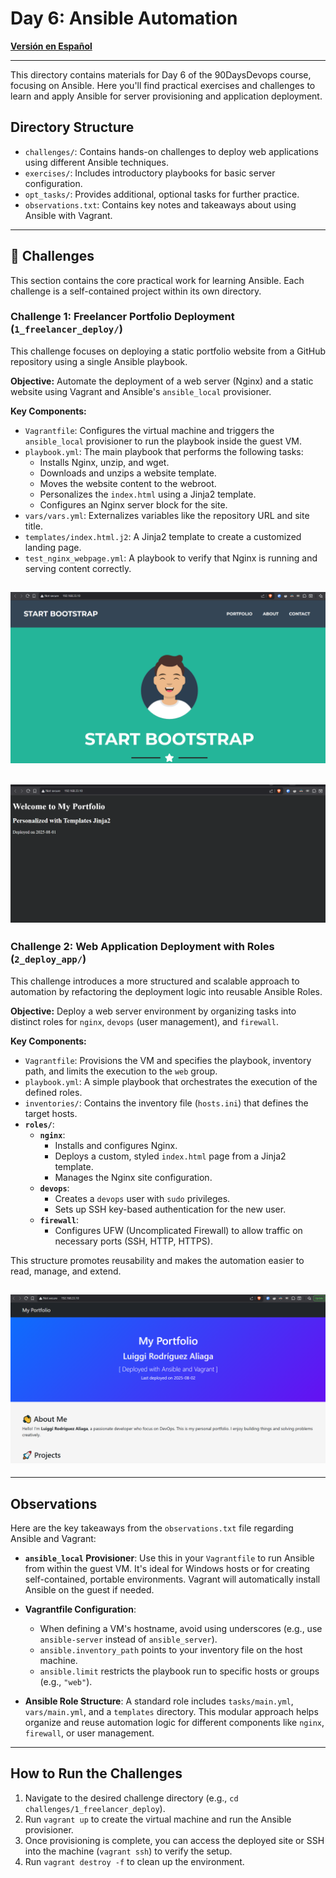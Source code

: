 # Day 6: Ansible Automation

**[Versión en Español](./README.es.md)**

<hr>

This directory contains materials for Day 6 of the 90DaysDevops course, focusing on Ansible. Here you'll find practical exercises and challenges to learn and apply Ansible for server provisioning and application deployment.

## Directory Structure

- `challenges/`: Contains hands-on challenges to deploy web applications using different Ansible techniques.
- `exercises/`: Includes introductory playbooks for basic server configuration.
- `opt_tasks/`: Provides additional, optional tasks for further practice.
- `observations.txt`: Contains key notes and takeaways about using Ansible with Vagrant.

---

## 🚀 Challenges

This section contains the core practical work for learning Ansible. Each challenge is a self-contained project within its own directory.

### Challenge 1: Freelancer Portfolio Deployment (`1_freelancer_deploy/`)

This challenge focuses on deploying a static portfolio website from a GitHub repository using a single Ansible playbook.

**Objective:**
Automate the deployment of a web server (Nginx) and a static website using Vagrant and Ansible's `ansible_local` provisioner.

**Key Components:**

- `Vagrantfile`: Configures the virtual machine and triggers the `ansible_local` provisioner to run the playbook inside the guest VM.
- `playbook.yml`: The main playbook that performs the following tasks:
  - Installs Nginx, unzip, and wget.
  - Downloads and unzips a website template.
  - Moves the website content to the webroot.
  - Personalizes the `index.html` using a Jinja2 template.
  - Configures an Nginx server block for the site.
- `vars/vars.yml`: Externalizes variables like the repository URL and site title.
- `templates/index.html.j2`: A Jinja2 template to create a customized landing page.
- `test_nginx_webpage.yml`: A playbook to verify that Nginx is running and serving content correctly.

## **![Screenshot](./img/freelancer_deploy.PNG)**

## **![Screenshot](./img/freelancer_deploy_personalized.PNG)**

### Challenge 2: Web Application Deployment with Roles (`2_deploy_app/`)

This challenge introduces a more structured and scalable approach to automation by refactoring the deployment logic into reusable Ansible Roles.

**Objective:**
Deploy a web server environment by organizing tasks into distinct roles for `nginx`, `devops` (user management), and `firewall`.

**Key Components:**

- `Vagrantfile`: Provisions the VM and specifies the playbook, inventory path, and limits the execution to the `web` group.
- `playbook.yml`: A simple playbook that orchestrates the execution of the defined roles.
- `inventories/`: Contains the inventory file (`hosts.ini`) that defines the target hosts.
- **`roles/`**:
  - **`nginx`**:
    - Installs and configures Nginx.
    - Deploys a custom, styled `index.html` page from a Jinja2 template.
    - Manages the Nginx site configuration.
  - **`devops`**:
    - Creates a `devops` user with `sudo` privileges.
    - Sets up SSH key-based authentication for the new user.
  - **`firewall`**:
    - Configures UFW (Uncomplicated Firewall) to allow traffic on necessary ports (SSH, HTTP, HTTPS).

This structure promotes reusability and makes the automation easier to read, manage, and extend.

## **![Screenshot](./img/deploy_app.PNG)**

---

## Observations

Here are the key takeaways from the `observations.txt` file regarding Ansible and Vagrant:

- **`ansible_local` Provisioner**: Use this in your `Vagrantfile` to run Ansible from within the guest VM. It's ideal for Windows hosts or for creating self-contained, portable environments. Vagrant will automatically install Ansible on the guest if needed.

- **Vagrantfile Configuration**:
  - When defining a VM's hostname, avoid using underscores (e.g., use `ansible-server` instead of `ansible_server`).
  - `ansible.inventory_path` points to your inventory file on the host machine.
  - `ansible.limit` restricts the playbook run to specific hosts or groups (e.g., `"web"`).

- **Ansible Role Structure**: A standard role includes `tasks/main.yml`, `vars/main.yml`, and a `templates` directory. This modular approach helps organize and reuse automation logic for different components like `nginx`, `firewall`, or user management.

---

## How to Run the Challenges

1.  Navigate to the desired challenge directory (e.g., `cd challenges/1_freelancer_deploy`).
2.  Run `vagrant up` to create the virtual machine and run the Ansible provisioner.
3.  Once provisioning is complete, you can access the deployed site or SSH into the machine (`vagrant ssh`) to verify the setup.
4.  Run `vagrant destroy -f` to clean up the environment.
